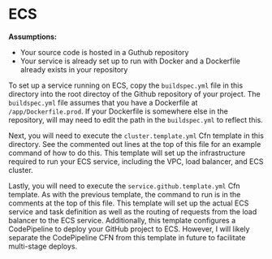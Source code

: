 # ECS

**Assumptions:**

* Your source code is hosted in a Guthub repository
* Your service is already set up to run with Docker and a Dockerfile already exists in your repository

To set up a service running on ECS, copy the `buildspec.yml` file in this directory into the root directoy of the Github repository of your project. The `buildspec.yml` file assumes that you have a Dockerfile at `/app/Dockerfile.prod`. If your Dockerfile is somewhere else in the repository, will may need to edit the path in the `buildspec.yml` to reflect this.

Next, you will need to execute the `cluster.template.yml` Cfn template in this directory. See the commented out lines at the top of this file for an example command of how to do this. This template will set up the infrastructure required to run your ECS service, including the VPC, load balancer, and ECS cluster.

Lastly, you will need to execute the `service.github.template.yml` Cfn template. As with the previous template, the command to run is in the comments at the top of this file. This template will set up the actual ECS service and task definition as well as the routing of requests from the load balancer to the ECS service. Additionally, this template configures a CodePipeline to deploy your GitHub project to ECS. However, I will likely separate the CodePipeline CFN from this template in future to facilitate multi-stage deploys.

